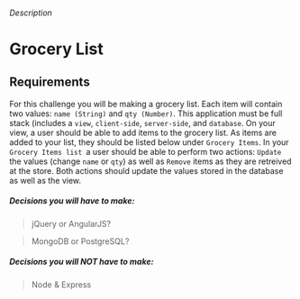 ###### Description

# Grocery List

## Requirements

For this challenge you will be making a grocery list. Each item will contain two values: `name (String)` and `qty (Number)`. This application must be full stack (includes a `view`, `client-side`, `server-side`, and `database`. On your view, a user should be able to add items to the grocery list. As items are added to your list, they should be listed below under `Grocery Items`. In your `Grocery Items list `a user should be able to perform two actions: `Update` the values (change `name` or `qty`) as well as `Remove` items as they are retreived at the store. Both actions should update the values stored in the database as well as the view.

##### Decisions you will have to make:

> jQuery or AngularJS?

> MongoDB or PostgreSQL?

##### Decisions you will NOT have to make:

> Node & Express
